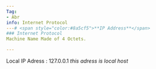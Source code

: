 ```yaml
---
Tag:
- Abr 
info: Internet Protocol
---# <span style="color:#8a5cf5">**IP Address**</span>
### Internet Protocol
Machine Name Made of 4 Octets.

---
```


Local IP Adress : 127.0.0.1 _this adress is local host_
